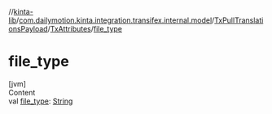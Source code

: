 //[kinta-lib](../../../../index.md)/[com.dailymotion.kinta.integration.transifex.internal.model](../../index.md)/[TxPullTranslationsPayload](../index.md)/[TxAttributes](index.md)/[file_type](file_type.md)



# file_type  
[jvm]  
Content  
val [file_type](file_type.md): [String](https://kotlinlang.org/api/latest/jvm/stdlib/kotlin/-string/index.html)  



